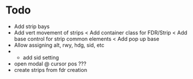 ﻿# Todo

* Add strip bays
* Add vert movement of strips
< Add container class for FDR/Strip
< Add base control for strip common elements
< Add pop up base
* Allow assigning alt, rwy, hdg, sid, etc
*  - add sid setting
* open modal @ cursor pos ???
* create strips from fdr creation